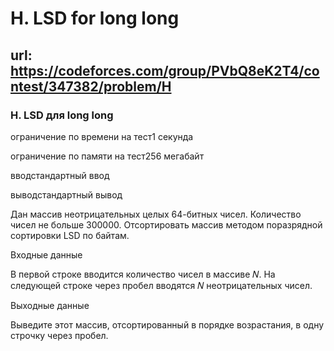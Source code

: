 # H. LSD for long long

## url: https://codeforces.com/group/PVbQ8eK2T4/contest/347382/problem/H

### H. LSD для long long

ограничение по времени на тест1 секунда

ограничение по памяти на тест256 мегабайт

вводстандартный ввод

выводстандартный вывод


Дан массив неотрицательных целых 64-битных чисел. Количество чисел не больше 300000. Отсортировать массив методом поразрядной сортировки LSD по байтам.



Входные данные

В первой строке вводится количество чисел в массиве 𝑁. На следующей строке через пробел вводятся 𝑁 неотрицательных чисел.



Выходные данные

Выведите этот массив, отсортированный в порядке возрастания, в одну строчку через пробел.

